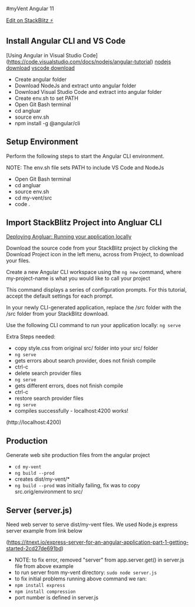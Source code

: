 #myVent Angular 11

[Edit on StackBlitz ⚡️](https://stackblitz.com/edit/myvent-fake-backend-login)

## Install Angular CLI and VS Code

[Using Angular in Visual Studio Code] (https://code.visualstudio.com/docs/nodejs/angular-tutorial)
[nodejs download](https://nodejs.org/en/)
[vscode download](https://code.visualstudio.com/Download)

- Create angular folder
- Download NodeJs and extract unto angular folder
- Download Visual Studio Code and extract into angular folder
- Create env.sh to set PATH
- Open Git Bash terminal
- cd angluar
- source env.sh
- npm install -g @angular/cli

## Setup Environment

Perform the following steps to start the Angular CLI environment. 

NOTE: The env.sh file sets PATH to include VS Code and NodeJs 

- Open Git Bash terminal
- cd angluar
- source env.sh
- cd my-vent/src
- code .

## Import StackBlitz Project into Angluar CLI

[Deploying Angluar: Running your application locally](https://angular.io/start/start-deployment)

Download the source code from your StackBlitz project by clicking the Download Project icon in the left menu, across from Project, to download your files.

Create a new Angular CLI workspace using the ```ng new``` command, where my-project-name is what you would like to call your project 

This command displays a series of configuration prompts. For this tutorial, accept the default settings for each prompt.

In your newly CLI-generated application, replace the /src folder with the /src folder from your StackBlitz download.

Use the following CLI command to run your application locally:  ```ng serve```

Extra Steps needed:
- copy style.css from original src/ folder into your src/ folder
- ```ng serve```
- gets errors about search provider, does not finish compile
- ctrl-c
- delete search provider files
- ```ng serve```
- gets different errors, does not finish compile
- ctrl-c
- restore search provider files
- ```ng serve```
- compiles successfully - localhost:4200 works!

(http://localhost:4200)

## Production

Generate web site production files from the angular project
- ```cd my-vent```
- ```ng build --prod ```
- creates dist/my-vent/*
- ```ng build --prod``` was initially failing, fix was to copy src.orig/environment to src/

## Server (server.js)

Need web server to serve dist/my-vent files. We used Node.js express server example from link below

(https://itnext.io/express-server-for-an-angular-application-part-1-getting-started-2cd27de691bd)

- NOTE: to fix error, removed "server" from app.server.get() in server.js file from above example 
- to run server from my-vent directory: ```sudo node server.js``` 
- to fix initial problems running above command we ran:
- ```npm install express```
- ```npm install compression```
- port number is defined in server.js





